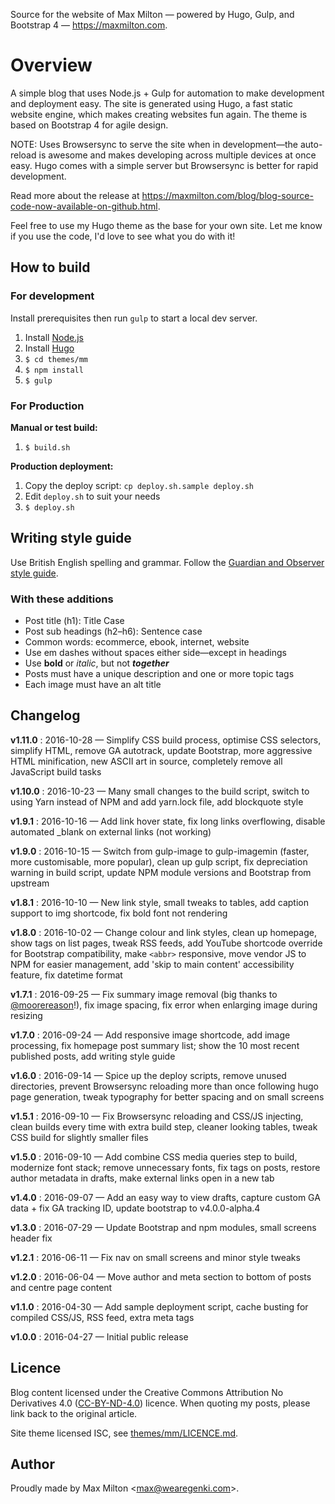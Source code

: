 Source for the website of Max Milton — powered by Hugo, Gulp, and Bootstrap 4 — <https://maxmilton.com>.

# Overview

A simple blog that uses Node.js + Gulp for automation to make development and deployment easy. The site is generated using Hugo, a fast static website engine, which makes creating websites fun again. The theme is based on Bootstrap 4 for agile design.

NOTE: Uses Browsersync to serve the site when in development—the auto-reload is awesome and makes developing across multiple devices at once easy. Hugo comes with a simple server but Browsersync is better for rapid development.

Read more about the release at <https://maxmilton.com/blog/blog-source-code-now-available-on-github.html>.

Feel free to use my Hugo theme as the base for your own site. Let me know if you use the code, I'd love to see what you do with it!

## How to build

### For development

Install prerequisites then run `gulp` to start a local dev server.

1. Install [Node.js](https://nodejs.org)
2. Install [Hugo](https://github.com/spf13/hugo/releases)
3. `$ cd themes/mm`
4. `$ npm install`
5. `$ gulp`

### For Production

**Manual or test build:**

1. `$ build.sh`

**Production deployment:**

1. Copy the deploy script: `cp deploy.sh.sample deploy.sh`
2. Edit `deploy.sh` to suit your needs
3. `$ deploy.sh`

## Writing style guide

Use British English spelling and grammar. Follow the [Guardian and Observer style guide](https://www.theguardian.com/info/series/guardian-and-observer-style-guide).

### With these additions

* Post title (h1): Title Case
* Post sub headings (h2–h6): Sentence case
* Common words: ecommerce, ebook, internet, website
* Use em dashes without spaces either side—except in headings
* Use **bold** or _italic_, but not **_together_**
* Posts must have a unique description and one or more topic tags
* Each image must have an alt title

## Changelog

**v1.11.0**
:  2016-10-28 — Simplify CSS build process, optimise CSS selectors, simplify HTML, remove GA autotrack, update Bootstrap, more aggressive HTML minification, new ASCII art in source, completely remove all JavaScript build tasks

**v1.10.0**
:  2016-10-23 — Many small changes to the build script, switch to using Yarn instead of NPM and add yarn.lock file, add blockquote style

**v1.9.1**
:  2016-10-16 — Add link hover state, fix long links overflowing, disable automated _blank on external links (not working)

**v1.9.0**
:  2016-10-15 — Switch from gulp-image to gulp-imagemin (faster, more customisable, more popular), clean up gulp script, fix depreciation warning in build script, update NPM module versions and Bootstrap from upstream

**v1.8.1**
:  2016-10-10 — New link style, small tweaks to tables, add caption support to img shortcode, fix bold font not rendering

**v1.8.0**
:  2016-10-02 — Change colour and link styles, clean up homepage, show tags on list pages, tweak RSS feeds, add YouTube shortcode override for Bootstrap compatibility, make `<abbr>` responsive, move vendor JS to NPM for easier management, add 'skip to main content' accessibility feature, fix datetime format

**v1.7.1**
:  2016-09-25 — Fix summary image removal (big thanks to [@moorereason](https://github.com/spf13/hugo/issues/2490)!), fix image spacing, fix error when enlarging image during resizing

**v1.7.0**
:  2016-09-24 — Add responsive image shortcode, add image processing, fix homepage post summary list; show the 10 most recent published posts, add writing style guide

**v1.6.0**
:  2016-09-14 — Spice up the deploy scripts, remove unused directories, prevent Browsersync reloading more than once following hugo page generation, tweak typography for better spacing and on small screens

**v1.5.1**
:  2016-09-10 — Fix Browsersync reloading and CSS/JS injecting, clean builds every time with extra build step, cleaner looking tables, tweak CSS build for slightly smaller files

**v1.5.0**
:  2016-09-10 — Add combine CSS media queries step to build, modernize font stack; remove unnecessary fonts, fix tags on posts, restore author metadata in drafts, make external links open in a new tab

**v1.4.0**
:  2016-09-07 — Add an easy way to view drafts, capture custom GA data + fix GA tracking ID, update bootstrap to v4.0.0-alpha.4

**v1.3.0**
:  2016-07-29 — Update Bootstrap and npm modules, small screens header fix

**v1.2.1**
:  2016-06-11 — Fix nav on small screens and minor style tweaks

**v1.2.0**
:  2016-06-04 — Move author and meta section to bottom of posts and centre page content

**v1.1.0**
: 2016-04-30 — Add sample deployment script, cache busting for compiled CSS/JS, RSS feed, extra meta tags

**v1.0.0**
:  2016-04-27 — Initial public release

## Licence

Blog content licensed under the Creative Commons Attribution No Derivatives 4.0 ([CC-BY-ND-4.0](http://creativecommons.org/licenses/by-nd/4.0/legalcode)) licence. When quoting my posts, please link back to the original article.

Site theme licensed ISC, see [themes/mm/LICENCE.md](https://github.com/MaxMilton/MaxMilton.com/blob/master/themes/mm/LICENSE.md).

## Author

Proudly made by Max Milton &lt;<max@wearegenki.com>&gt;.
